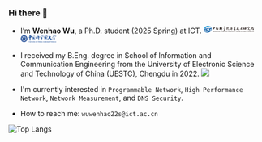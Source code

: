 ### Hi there 👋
- I’m **Wenhao Wu**, a Ph.D. student (2025 Spring) at ICT. <img src="https://github.com/f-555/f-555/blob/main/%E5%9B%BE%E7%89%871.png" width="100" /> <img src="https://github.com/f-555/f-555/blob/main/%E5%9B%BE%E7%89%872.png" width="70" />
- I received my B.Eng. degree in School of Information and Communication Engineering from the University of Electronic Science and Technology of China (UESTC), Chengdu in 2022. <img src="https://camo.githubusercontent.com/31f3e1dbe167f48c3fadb10e1d8b21f4ec4c9ee5dfe3a2a9a0fdbb75e752750d/68747470733a2f2f7975657a69682d6275636b65742e6f73732d636e2d6265696a696e672e616c6979756e63732e636f6d2f55455354435f6c6f676f2d322e706e67" width="15" />


- I'm currently interested in `Programmable Network`, `High Performance Network`, `Network Measurement`, and `DNS Security`.
- How to reach me: `wuwenhao22s@ict.ac.cn`

![Top Langs](https://github-readme-stats.vercel.app/api/top-langs/?username=f-555&layout=compact&theme=tokyonight)



